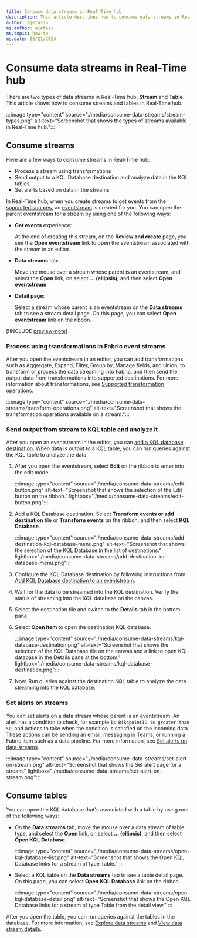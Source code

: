 ```yaml
---
title: Consume data streams in Real-Time hub
description: This article describes how to consume data streams in Real-Time hub. Process using transformations in eventstreams, add KQL destination to send it to a KQL table and analyze it, and set alerts. 
author: ajetasin
ms.author: ajetasi
ms.topic: how-to
ms.date: 05/21/2024
---
```


# Consume data streams in Real-Time hub
There are two types of data streams in Real-Time hub: **Stream** and **Table**. This article shows how to consume streams and tables in Real-Time hub.

:::image type="content" source="./media/consume-data-streams/stream-types.png" alt-text="Screenshot that shows the types of streams available in Real-Time hub.":::


## Consume streams
Here are a few ways to consume streams in Real-Time hub:

- Process a stream using transformations 
- Send output to a KQL Database destination and analyze data in the KQL tables
- Set alerts based on data in the streams

In Real-Time hub, when you create streams to get events from the [supported sources](supported-sources.md), an [eventstream](../real-time-intelligence/event-streams/overview.md) is created for you. You can open the parent eventstream for a stream by using one of the following ways: 

- **Get events** experience:

    At the end of creating this stream, on the **Review and create** page, you see the **Open eventstream** link to open the eventstream associated with the stream in an editor. 
- **Data streams** tab:

    Move the mouse over a stream whose parent is an eventstream, and select the **Open** link, on select **... (ellipsis)**, and then select **Open eventstream**. 
- **Detail page**:

    Select a stream whose parent is an eventstream on the **Data streams** tab to see a stream detail page. On this page, you can select **Open eventstream** link on the ribbon.  

[!INCLUDE [preview-note](./includes/preview-note.md)]

### Process using transformations in Fabric event streams
After you open the eventstream in an editor, you can add transformations such as Aggregate, Expand, Filter, Group by, Manage fields, and Union, to transform or process the data streaming into Fabric, and then send the output data from transformations into supported destinations. For more information about transformations, see [Supported transformation operations](../real-time-intelligence/event-streams/route-events-based-on-content.md#supported-operations). 

:::image type="content" source="./media/consume-data-streams/transform-operations.png" alt-text="Screenshot that shows the transformation operations available on a stream.":::

### Send output from stream to KQL table and analyze it
After you open an eventstream in the editor, you can [add a KQL database destination](../real-time-intelligence/event-streams/add-destination-kql-database.md). When data is output to a KQL table, you can run queries against the KQL table to analyze the data.

1. After you open the eventstream, select **Edit** on the ribbon to enter into the edit mode. 

    :::image type="content" source="./media/consume-data-streams/edit-button.png" alt-text="Screenshot that shows the selection of the Edit button on the ribbon." lightbox="./media/consume-data-streams/edit-button.png":::   
1. Add a KQL Database destination. Select **Transform events or add destination** tile or **Transform events** on the ribbon, and then select **KQL Database**. 

    :::image type="content" source="./media/consume-data-streams/add-destination-kql-database-menu.png" alt-text="Screenshot that shows the selection of the KQL Database in the list of destinations." lightbox="./media/consume-data-streams/add-destination-kql-database-menu.png":::   
1. Configure the KQL Database destination by following instructions from [Add KQL Database destination to an eventstream](../real-time-intelligence/event-streams/add-destination-kql-database.md). 
1. Wait for the data to be streamed into the KQL destination. Verify the status of streaming into the KQL database on the canvas. 
1. Select the destination tile and switch to the **Details** tab in the bottom pane.
1. Select **Open item** to open the destination KQL database.

    :::image type="content" source="./media/consume-data-streams/kql-database-destination.png" alt-text="Screenshot that shows the selection of the KQL Database tile on the canvas and a link to open KQL database in the Details pane at the bottom." lightbox="./media/consume-data-streams/kql-database-destination.png":::   
1. Now, Run queries against the destination KQL table to analyze the data streaming into the KQL database. 

### Set alerts on streams
You can set alerts on a data stream whose parent is an eventstream. An alert has a condition to check, for example `is BikepointID is greater than 50`, and actions to take when the condition is satisfied on the incoming data. These actions can be sending an email, messaging in Teams, or running a Fabric item such as a data pipeline. For more information, see [Set alerts on data streams](set-alerts-data-streams.md).

:::image type="content" source="./media/consume-data-streams/set-alert-on-stream.png" alt-text="Screenshot that shows the Set alert page for a stream." lightbox="./media/consume-data-streams/set-alert-on-stream.png":::   


## Consume tables
You can open the KQL database that's associated with a table by using one of the following ways: 

- On the **Data streams** tab, move the mouse over a data stream of table type, and select the **Open** link, on select **... (ellipsis)**, and then select **Open KQL Database**. 

    :::image type="content" source="./media/consume-data-streams/open-kql-database-list.png" alt-text="Screenshot that shows the Open KQL Database links for a stream of type Table." :::   
- Select a KQL table on the **Data streams** tab to see a table detail page. On this page, you can select **Open KQL Database** link on the ribbon.  

    :::image type="content" source="./media/consume-data-streams/open-kql-database-detail.png" alt-text="Screenshot that shows the Open KQL Database links for a stream of type Table from the detail view." :::   

After you open the table, you can run queries against the tables in the database. For more information, see [Explore data streams](explore-data-streams.md) and [View data stream details](view-data-stream-details.md).


